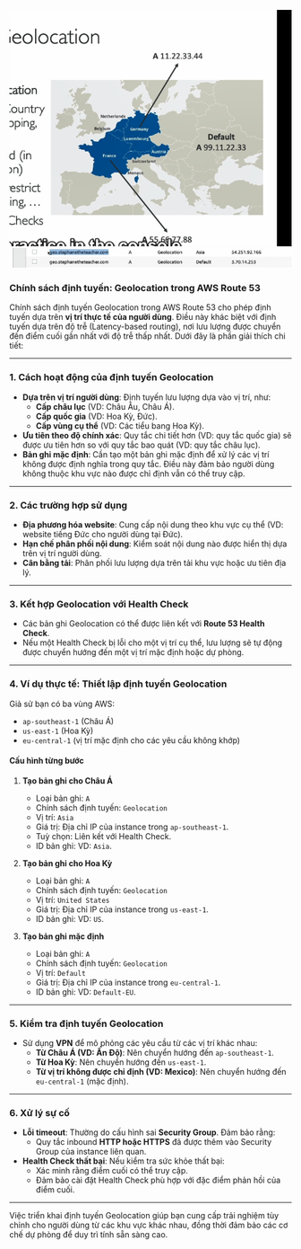 ![](../image/policy-geo'location.png)
![alt text](../image/policy-geo'location2.png)
### Chính sách định tuyến: Geolocation trong AWS Route 53

Chính sách định tuyến Geolocation trong AWS Route 53 cho phép định tuyến dựa trên **vị trí thực tế của người dùng**. Điều này khác biệt với định tuyến dựa trên độ trễ (Latency-based routing), nơi lưu lượng được chuyển đến điểm cuối gần nhất với độ trễ thấp nhất. Dưới đây là phần giải thích chi tiết:

---

### 1. **Cách hoạt động của định tuyến Geolocation**
- **Dựa trên vị trí người dùng**: Định tuyến lưu lượng dựa vào vị trí, như:
  - **Cấp châu lục** (VD: Châu Âu, Châu Á).
  - **Cấp quốc gia** (VD: Hoa Kỳ, Đức).
  - **Cấp vùng cụ thể** (VD: Các tiểu bang Hoa Kỳ).
- **Ưu tiên theo độ chính xác**: Quy tắc chi tiết hơn (VD: quy tắc quốc gia) sẽ được ưu tiên hơn so với quy tắc bao quát (VD: quy tắc châu lục).
- **Bản ghi mặc định**: Cần tạo một bản ghi mặc định để xử lý các vị trí không được định nghĩa trong quy tắc. Điều này đảm bảo người dùng không thuộc khu vực nào được chỉ định vẫn có thể truy cập.

---

### 2. **Các trường hợp sử dụng**
- **Địa phương hóa website**: Cung cấp nội dung theo khu vực cụ thể (VD: website tiếng Đức cho người dùng tại Đức).
- **Hạn chế phân phối nội dung**: Kiểm soát nội dung nào được hiển thị dựa trên vị trí người dùng.
- **Cân bằng tải**: Phân phối lưu lượng dựa trên tải khu vực hoặc ưu tiên địa lý.

---

### 3. **Kết hợp Geolocation với Health Check**
- Các bản ghi Geolocation có thể được liên kết với **Route 53 Health Check**.
- Nếu một Health Check bị lỗi cho một vị trí cụ thể, lưu lượng sẽ tự động được chuyển hướng đến một vị trí mặc định hoặc dự phòng.

---

### 4. **Ví dụ thực tế: Thiết lập định tuyến Geolocation**
Giả sử bạn có ba vùng AWS:
- `ap-southeast-1` (Châu Á)
- `us-east-1` (Hoa Kỳ)
- `eu-central-1` (vị trí mặc định cho các yêu cầu không khớp)

#### **Cấu hình từng bước**
1. **Tạo bản ghi cho Châu Á**
   - Loại bản ghi: `A`
   - Chính sách định tuyến: `Geolocation`
   - Vị trí: `Asia`
   - Giá trị: Địa chỉ IP của instance trong `ap-southeast-1`.
   - Tuỳ chọn: Liên kết với Health Check.
   - ID bản ghi: VD: `Asia`.

2. **Tạo bản ghi cho Hoa Kỳ**
   - Loại bản ghi: `A`
   - Chính sách định tuyến: `Geolocation`
   - Vị trí: `United States`
   - Giá trị: Địa chỉ IP của instance trong `us-east-1`.
   - ID bản ghi: VD: `US`.

3. **Tạo bản ghi mặc định**
   - Loại bản ghi: `A`
   - Chính sách định tuyến: `Geolocation`
   - Vị trí: `Default`
   - Giá trị: Địa chỉ IP của instance trong `eu-central-1`.
   - ID bản ghi: VD: `Default-EU`.

---

### 5. **Kiểm tra định tuyến Geolocation**
- Sử dụng **VPN** để mô phỏng các yêu cầu từ các vị trí khác nhau:
  - **Từ Châu Á (VD: Ấn Độ)**: Nên chuyển hướng đến `ap-southeast-1`.
  - **Từ Hoa Kỳ**: Nên chuyển hướng đến `us-east-1`.
  - **Từ vị trí không được chỉ định (VD: Mexico)**: Nên chuyển hướng đến `eu-central-1` (mặc định).

---

### 6. **Xử lý sự cố**
- **Lỗi timeout**: Thường do cấu hình sai **Security Group**. Đảm bảo rằng:
  - Quy tắc inbound **HTTP hoặc HTTPS** đã được thêm vào Security Group của instance liên quan.
- **Health Check thất bại**: Nếu kiểm tra sức khỏe thất bại:
  - Xác minh rằng điểm cuối có thể truy cập.
  - Đảm bảo cài đặt Health Check phù hợp với đặc điểm phản hồi của điểm cuối.

---

Việc triển khai định tuyến Geolocation giúp bạn cung cấp trải nghiệm tùy chỉnh cho người dùng từ các khu vực khác nhau, đồng thời đảm bảo các cơ chế dự phòng để duy trì tính sẵn sàng cao.